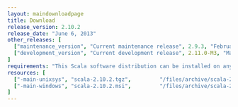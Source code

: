 ```yaml
---
layout: maindownloadpage
title: Download
release_version: 2.10.2
release_date: "June 6, 2013"
other_releases: [
  ["maintenance_version", "Current maintenance release", 2.9.3, "February 28, 2013"],
  ["development_version", "Current development release", 2.11.0-M3, "May 29, 2013"]
]
requirements: "This Scala software distribution can be installed on any Unix-like or Windows system. It requires the Java runtime version 1.6 or later, which can be downloaded <a href='http://www.java.com/'>here</a>."
resources: [
  ["-main-unixsys", "scala-2.10.2.tgz",         "/files/archive/scala-2.10.2.tgz",         "Max OS X, Unix, Cygwin",   "20 MB"],
  ["-main-windows", "scala-2.10.2.msi",         "/files/archive/scala-2.10.2.msi",         "Windows (msi installer)",  "60 MB"]
]
---
```


<!-- for safekeeping
  ["rc_version", "Current release candidate", 2.10.2-RC2, "May 31, 2013"],
-->

<!-- This page should be auto-generated - it is the main download page of the latest stable release -->

